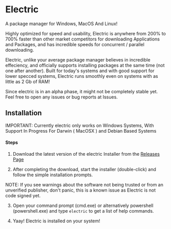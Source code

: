 # Electric
A package manager for Windows, MacOS And Linux!

Highly optimized for speed and usability, Electric is anywhere from 200% to 700% faster than other market competitors for downloading Applications and Packages, and has incredible speeds for concurrent / parallel downloading.

Electric, unlike your average package manager believes in incredible effeciency, and officially supports installing packages at the same time (not one after another). Built for today's systems and with good support for lower specced systems, Electric runs smoothly even on systems with as little as 2 Gb of RAM!

Since electric is in an alpha phase, it might not be completely stable yet. Feel free to open any issues or bug reports at Issues.

## Installation

IMPORTANT: Currently electric only works on Windows Systems, With Support In Progress For Darwin ( MacOSX ) and Debian Based Systems

#### Steps

1. Download the latest version of the electric Installer from the [Releases Page](https://github.com/TheBossProSniper/electric-windows/releases/tag/v1.0.0-alpha)

2. After completing the download, start the installer (double-click) and follow the simple installation prompts.

NOTE: If you see warnings about the software not being trusted or from an unverified publisher, don't panic, this is a known issue as Electric is not code signed yet.

3. Open your command prompt (cmd.exe) or alternatively powershell (powershell.exe) and type `electric` to get a list of help commands.

4. Yaay! Electric is installed on your system!
